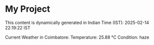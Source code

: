 # My Project

This content is dynamically generated in Indian Time (IST): 2025-02-14 22:19:22 IST


Current Weather in Coimbatore:
Temperature: 25.88 °C
Condition: haze
